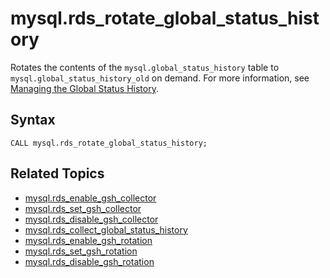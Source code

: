 # mysql\.rds\_rotate\_global\_status\_history<a name="mysql_rds_rotate_global_status_history"></a>

Rotates the contents of the `mysql.global_status_history` table to `mysql.global_status_history_old` on demand\. For more information, see [Managing the Global Status History](Appendix.MySQL.CommonDBATasks.md#Appendix.MySQL.CommonDBATasks.GoSH)\.

## Syntax<a name="mysql_rds_rotate_global_status_history-syntax"></a>

```
CALL mysql.rds_rotate_global_status_history;
```

## Related Topics<a name="mysql_rds_rotate_global_status_history.related"></a>
+ [mysql\.rds\_enable\_gsh\_collector](mysql_rds_enable_gsh_collector.md)
+ [mysql\.rds\_set\_gsh\_collector](mysql_rds_set_gsh_collector.md)
+ [mysql\.rds\_disable\_gsh\_collector](mysql_rds_disable_gsh_collector.md)
+ [mysql\.rds\_collect\_global\_status\_history](mysql_rds_collect_global_status_history.md)
+ [mysql\.rds\_enable\_gsh\_rotation](mysql_rds_enable_gsh_rotation.md)
+ [mysql\.rds\_set\_gsh\_rotation](mysql_rds_set_gsh_rotation.md)
+ [mysql\.rds\_disable\_gsh\_rotation](mysql_rds_disable_gsh_rotation.md)